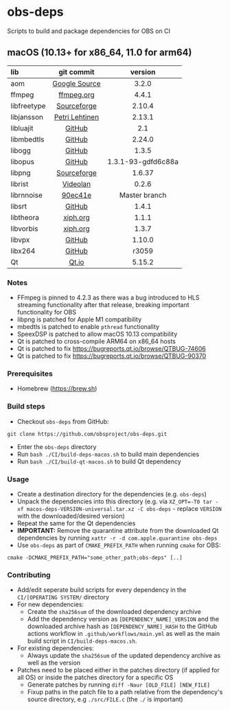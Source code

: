 # obs-deps

Scripts to build and package dependencies for OBS on CI

## macOS (10.13+ for x86_64, 11.0 for arm64)

| lib | git commit | version |
| :--- | :---: | :---: |
|aom|[Google Source](https://aomedia.googlesource.com/aom.git)|3.2.0|
|ffmpeg|[ffmpeg.org](https://ffmpeg.org/releases/ffmpeg-4.4.1.tar.xz)|4.4.1|
|libfreetype|[Sourceforge](https://downloads.sourceforge.net/project/freetype/freetype2/2.10.4/freetype-2.10.4.tar.xz)|2.10.4|
|libjansson|[Petri Lehtinen](https://digip.org/jansson/releases/jansson-2.13.1.tar.gz)|2.13.1|
|libluajit|[GitHub](https://github.com/LuaJIT/LuaJIT/commit/ec6edc5c39c25e4eb3fca51b753f9995e97215da)|2.1|
|libmbedtls|[GitHub](https://github.com/ARMmbed/mbedtls/archive/mbedtls-2.24.0.tar.gz)|2.24.0|
|libogg|[GitHub](https://github.com/xiph/ogg/releases/download/v1.3.5/libogg-1.3.5.tar.xz)|1.3.5|
|libopus|[GitHub](https://github.com/xiph/opus/tree/dfd6c88aaa54a03a61434c413e30c217eb98f1d5)|1.3.1-93-gdfd6c88a|
|libpng|[Sourceforge](https://downloads.sourceforge.net/project/libpng/libpng16/1.6.37/libpng-1.6.37.tar.xz)|1.6.37|
|librist|[Videolan](https://code.videolan.org/rist/librist/-/archive/v0.2.6/librist-v0.2.6.tar.gz)|0.2.6|
|librnnoise|[90ec41e](https://github.com/xiph/rnnoise/commit/90ec41ef659fd82cfec2103e9bb7fc235e9ea66c)|Master branch|
|libsrt|[GitHub](https://github.com/Haivision/srt/archive/v1.4.1.tar.gz)|1.4.1|
|libtheora|[xiph.org](https://downloads.xiph.org/releases/theora/libtheora-1.1.1.tar.bz2)|1.1.1|
|libvorbis|[xiph.org](https://downloads.xiph.org/releases/vorbis/libvorbis-1.3.7.tar.xz)|1.3.7|
|libvpx|[GitHub](https://github.com/webmproject/libvpx/archive/v1.10.0.tar.gz)|1.10.0|
|libx264|[GitHub](https://github.com/mirror/x264/commit/b684ebe04a6f80f8207a57940a1fa00e25274f81)|r3059|
|Qt|[Qt.io](https://download.qt.io/official_releases/qt/5.15/5.15.2/single/qt-everywhere-src-5.15.2.tar.xz)|5.15.2|

### Notes

* FFmpeg is pinned to 4.2.3 as there was a bug introduced to HLS streaming functionality after that release, breaking important functionality for OBS
* libpng is patched for Apple M1 compatibility
* mbedtls is patched to enable `pthread` functionality
* SpeexDSP is patched to allow macOS 10.13 compatibility
* Qt is patched to cross-compile ARM64 on x86_64 hosts
* Qt is patched to fix https://bugreports.qt.io/browse/QTBUG-74606
* Qt is patched to fix https://bugreports.qt.io/browse/QTBUG-90370

### Prerequisites

* Homebrew (https://brew.sh)

### Build steps

* Checkout `obs-deps` from GitHub:

```
git clone https://github.com/obsproject/obs-deps.git
```

* Enter the `obs-deps` directory
* Run `bash ./CI/build-deps-macos.sh` to build main dependencies
* Run `bash ./CI/build-qt-macos.sh` to build Qt dependency

### Usage

* Create a destination directory for the dependencies (e.g. `obs-deps`)
* Unpack the dependencies into this directory (e.g. via `XZ_OPT=-T0 tar -xf macos-deps-VERSION-universal.tar.xz -C obs-deps` - replace `VERSION` with the downloaded/desired version)
* Repeat the same for the Qt dependencies
* **IMPORTANT:** Remove the quarantine attribute from the downloaded Qt dependencies by running `xattr -r -d com.apple.quarantine obs-deps`
* Use `obs-deps` as part of `CMAKE_PREFIX_PATH` when running `cmake` for OBS:

```
cmake -DCMAKE_PREFIX_PATH="some_other_path;obs-deps" [..]
```

### Contributing

* Add/edit seperate build scripts for every dependency in the `CI/[OPERATING SYSTEM/` directory
* For new dependencies:
    * Create the `sha256sum` of the downloaded dependency archive
    * Add the dependency version as `[DEPENDENCY_NAME]_VERSION` and the downloaded archive hash as `[DEPENDENCY_NAME]_HASH` to the GitHub actions workflow in `.github/workflows/main.yml` as well as the main build script in `CI/build-deps-macos.sh`.
* For existing dependencies:
    * Always update the `sha256sum` of the updated dependency archive as well as the version
* Patches need to be placed either in the patches directory (if applied for all OS) or inside the patches directory for a specific OS
    * Generate patches by running `diff -Naur [OLD_FILE] [NEW_FILE]`
    * Fixup paths in the patch file to a path relative from the dependency's source directory, e.g `./src/FILE.c` (the `./` is important)
